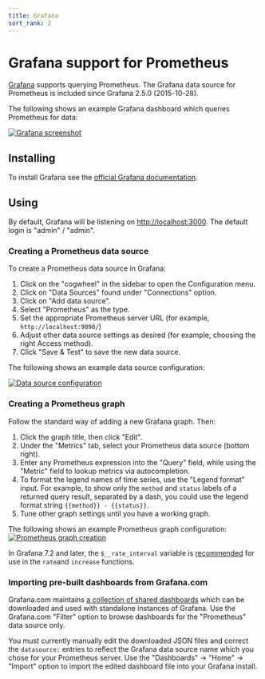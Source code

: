 ```yaml
---
title: Grafana
sort_rank: 2
---
```


# Grafana support for Prometheus

[Grafana](http://grafana.com/) supports querying Prometheus.
The Grafana data source for Prometheus is included since Grafana 2.5.0 (2015-10-28).

The following shows an example Grafana dashboard which queries Prometheus for data:

[![Grafana screenshot](/assets/grafana_prometheus.png)](/assets/grafana_prometheus.png)

## Installing

To install Grafana see the [official Grafana
documentation](https://grafana.com/grafana/download/).

## Using

By default, Grafana will be listening on
[http://localhost:3000](http://localhost:3000). The default login is "admin" /
"admin".

### Creating a Prometheus data source

To create a Prometheus data source in Grafana:

1. Click on the "cogwheel" in the sidebar to open the Configuration menu.
2. Click on "Data Sources" found under "Connections" option.
3. Click on "Add data source".
4. Select "Prometheus" as the type.
5. Set the appropriate Prometheus server URL (for example, `http://localhost:9090/`)
6. Adjust other data source settings as desired (for example, choosing the right Access method).
7. Click "Save & Test" to save the new data source.

The following shows an example data source configuration:

[![Data source configuration](/assets/grafana_configuring_datasource.png)](/assets/grafana_configuring_datasource.png)

### Creating a Prometheus graph

Follow the standard way of adding a new Grafana graph. Then:

1. Click the graph title, then click "Edit".
2. Under the "Metrics" tab, select your Prometheus data source (bottom right).
3. Enter any Prometheus expression into the "Query" field, while using the
   "Metric" field to lookup metrics via autocompletion.
4. To format the legend names of time series, use the "Legend format" input. For
   example, to show only the `method` and `status` labels of a returned query
   result, separated by a dash, you could use the legend format string
   `{{method}} - {{status}}`.
5. Tune other graph settings until you have a working graph.

The following shows an example Prometheus graph configuration:
[![Prometheus graph creation](/assets/grafana_qps_graph.png)](/assets/grafana_qps_graph.png)

In Grafana 7.2 and later, the `$__rate_interval` variable is
[recommended](https://grafana.com/docs/grafana/latest/datasources/prometheus/#using-__rate_interval)
for use in the `rate`and `increase` functions.

### Importing pre-built dashboards from Grafana.com

Grafana.com maintains [a collection of shared dashboards](https://grafana.com/dashboards)
which can be downloaded and used with standalone instances of Grafana.  Use
the Grafana.com "Filter" option to browse dashboards for the "Prometheus"
data source only.

You must currently manually edit the downloaded JSON files and correct the
`datasource:` entries to reflect the Grafana data source name which you
chose for your Prometheus server.  Use the "Dashboards" → "Home" → "Import"
option to import the edited dashboard file into your Grafana install.
